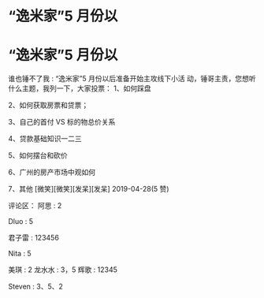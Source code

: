 # “逸米家”5 月份以

# “逸米家”5 月份以

谁也锤不了我 : “逸米家”5 月份以后准备开始主攻线下小活 动，锤哥主责，您想听什么主题，我列一下，大家投票： 1、如何踩盘

2、如何获取房票和贷票；

3、自己的首付 VS 标的物总价关系

4、贷款基础知识一二三

5、如何摆台和砍价

6、广州的房产市场中观如何

7、其他 [微笑][微笑][发呆][发呆] 2019-04-28(5 赞)

评论区： 阿思 : 2

Dluo : 5

君子雷 : 123456

Nita : 5

美琪 : 2 龙水水 : 3，5 辉歌 : 12345

Steven : 3、5、2